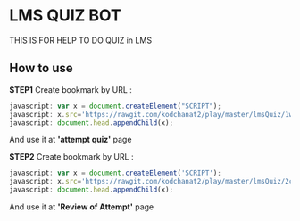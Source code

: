 LMS QUIZ BOT
=======
THIS IS FOR HELP TO DO QUIZ in LMS

## How to use
**STEP1** Create bookmark by URL : 
```javascript
javascript: var x = document.createElement("SCRIPT");
javascript: x.src='https://rawgit.com/kodchanat2/play/master/lmsQuiz/1writeQuiz.js';
javascript: document.head.appendChild(x);
```
  And use it at **'attempt quiz'** page
  
**STEP2** Create bookmark by URL : 
```javascript
javascript: var x = document.createElement('SCRIPT');
javascript: x.src='https://rawgit.com/kodchanat2/play/master/lmsQuiz/2checkCorrect.js';
javascript: document.head.appendChild(x);
```
  And use it at **'Review of Attempt'** page
